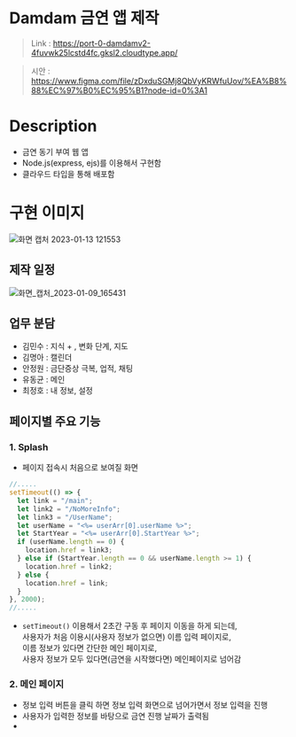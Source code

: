 # Damdam 금연 앱 제작
> Link : https://port-0-damdamv2-4fuvwk25lcstd4fc.gksl2.cloudtype.app/

> 시안 : https://www.figma.com/file/zDxduSGMj8QbVyKRWfuUov/%EA%B8%88%EC%97%B0%EC%95%B1?node-id=0%3A1

# Description
- 금연 동기 부여 웹 앱
- Node.js(express, ejs)를 이용해서 구현함
- 클라우드 타입을 통해 배포함

# 구현 이미지 
![화면 캡처 2023-01-13 121553](https://user-images.githubusercontent.com/103430498/212229183-4ab12a5c-d78c-4a5f-a18f-12a621b6b070.png)

## 제작 일정
![화면_캡처_2023-01-09_165431](https://user-images.githubusercontent.com/103430498/211432717-74ccbc91-0f07-4abd-8fba-7d24654256f9.png)

## 업무 분담
- 김민수 : 지식 + , 변화 단계, 지도
- 김명아 : 캘린더
- 안정원 : 금단증상 극복, 업적, 채팅
- 유동균 : 메인
- 최정호 : 내 정보, 설정

## 페이지별 주요 기능
### 1. Splash
- 페이지 접속시 처음으로 보여질 화면
```javascript
//.....
setTimeout(() => {
  let link = "/main";
  let link2 = "/NoMoreInfo";
  let link3 = "/UserName";
  let userName = "<%= userArr[0].userName %>";
  let StartYear = "<%= userArr[0].StartYear %>";
  if (userName.length == 0) {
    location.href = link3;
  } else if (StartYear.length == 0 && userName.length >= 1) {
    location.href = link2;
  } else {
    location.href = link;
  }
}, 2000);
//.....
```
- `setTimeout()` 이용해서 2초간 구동 후 페이지 이동을 하게 되는데, <br>
  사용자가 처음 이용시(사용자 정보가 없으면) 이름 입력 페이지로, <br>
  이름 정보가 있다면 간단한 메인 페이지로, <br>
  사용자 정보가 모두 있다면(금연을 시작했다면) 메인페이지로 넘어감<br>
### 2. 메인 페이지
- 정보 입력 버튼을 클릭 하면 정보 입력 화면으로 넘어가면서 정보 입력을 진행
- 사용자가 입력한 정보를 바탕으로 금연 진행 날짜가 출력됨
- 
